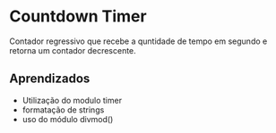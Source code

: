 
# Countdown Timer

Contador regressivo que recebe a quntidade de tempo em segundo e retorna um contador decrescente.
## Aprendizados

- Utilização do modulo timer
- formatação de strings
- uso do módulo divmod()
